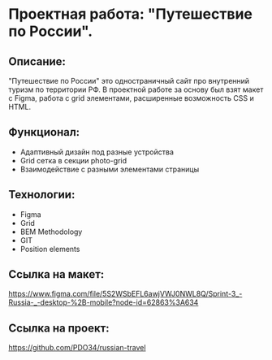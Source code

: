 # Проектная работа: "Путешествие по России".

## Описание: 

"Путешествие по России" это одностраничный сайт про внутренний туризм по территории РФ. В проектной работе за основу был взят макет с Figma, работа с grid элементами, расширенные возможность CSS и HTML.

## Функционал:

* Адаптивный дизайн под разные устройства
* Grid сетка в секции photo-grid
* Взаимодействие с разными элементами страницы

## Технологии: 

* Figma
* Grid
* BEM Methodology
* GIT
* Position elements

## Ссылка на макет: 

https://www.figma.com/file/5S2WSbEFL6awjVWJ0NWL8Q/Sprint-3_-Russia-_-desktop-%2B-mobile?node-id=62863%3A634

## Ссылка на проект:

https://github.com/PDO34/russian-travel

